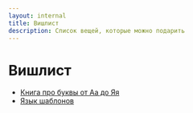```yaml
---
layout: internal
title: Вишлист
description: Список вещей, которые можно подарить
---
```


# Вишлист

-   [Книга про буквы от Аа до Яя](https://store.artlebedev.ru/books/calligraphy/kniga-pro-bukvy2/)
-   [Язык шаблонов](https://store.artlebedev.ru/books/izdal/yazyk-shablonov/)

